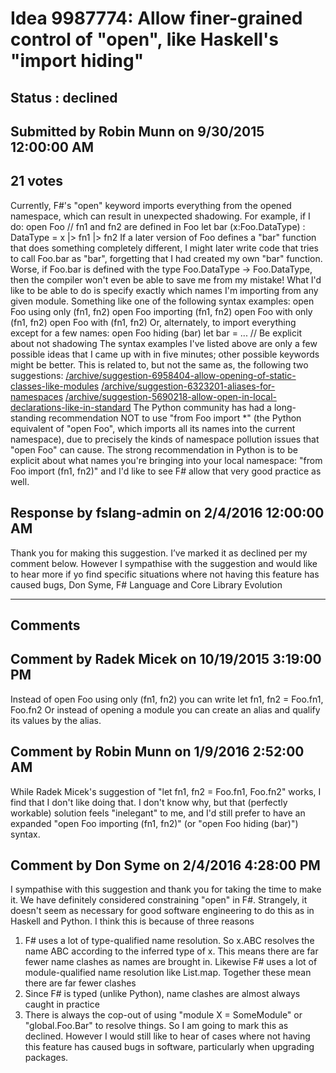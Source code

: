 # Idea 9987774: Allow finer-grained control of "open", like Haskell's "import hiding" #

## Status : declined

## Submitted by Robin Munn on 9/30/2015 12:00:00 AM

## 21 votes

Currently, F#'s "open" keyword imports everything from the opened namespace, which can result in unexpected shadowing. For example, if I do:
open Foo
// fn1 and fn2 are defined in Foo
let bar (x:Foo.DataType) : DataType = x |> fn1 |> fn2
If a later version of Foo defines a "bar" function that does something completely different, I might later write code that tries to call Foo.bar as "bar", forgetting that I had created my own "bar" function. Worse, if Foo.bar is defined with the type Foo.DataType -> Foo.DataType, then the compiler won't even be able to save me from my mistake!
What I'd like to be able to do is specify exactly which names I'm importing from any given module. Something like one of the following syntax examples:
open Foo using only (fn1, fn2)
open Foo importing (fn1, fn2)
open Foo with only (fn1, fn2)
open Foo with (fn1, fn2)
Or, alternately, to import everything except for a few names:
open Foo hiding (bar)
let bar = ... // Be explicit about not shadowing
The syntax examples I've listed above are only a few possible ideas that I came up with in five minutes; other possible keywords might be better.
This is related to, but not the same as, the following two suggestions:
[/archive/suggestion-6958404-allow-opening-of-static-classes-like-modules](/archive/suggestion-6958404-allow-opening-of-static-classes-like-modules.md)
[/archive/suggestion-6323201-aliases-for-namespaces](/archive/suggestion-6323201-aliases-for-namespaces.md)
[/archive/suggestion-5690218-allow-open-in-local-declarations-like-in-standard](/archive/suggestion-5690218-allow-open-in-local-declarations-like-in-standard.md)
The Python community has had a long-standing recommendation NOT to use "from Foo import *" (the Python equivalent of "open Foo", which imports all its names into the current namespace), due to precisely the kinds of namespace pollution issues that "open Foo" can cause. The strong recommendation in Python is to be explicit about what names you're bringing into your local namespace: "from Foo import (fn1, fn2)" and I'd like to see F# allow that very good practice as well.



## Response by fslang-admin on 2/4/2016 12:00:00 AM

Thank you for making this suggestion. I’ve marked it as declined per my comment below.
However I sympathise with the suggestion and would like to hear more if yo find specific situations where not having this feature has caused bugs,
Don Syme,
F# Language and Core Library Evolution

------------------------
## Comments


## Comment by Radek Micek on 10/19/2015 3:19:00 PM
Instead of
open Foo using only (fn1, fn2)
you can write
let fn1, fn2 = Foo.fn1, Foo.fn2
Or instead of opening a module you can create an alias and qualify its values by the alias.


## Comment by Robin Munn on 1/9/2016 2:52:00 AM
While Radek Micek's suggestion of "let fn1, fn2 = Foo.fn1, Foo.fn2" works, I find that I don't like doing that. I don't know why, but that (perfectly workable) solution feels "inelegant" to me, and I'd still prefer to have an expanded "open Foo importing (fn1, fn2)" (or "open Foo hiding (bar)") syntax.


## Comment by Don Syme on 2/4/2016 4:28:00 PM
I sympathise with this suggestion and thank you for taking the time to make it.
We have definitely considered constraining "open" in F#. Strangely, it doesn't seem as necessary for good software engineering to do this as in Haskell and Python. I think this is because of three reasons
1. F# uses a lot of type-qualified name resolution. So x.ABC resolves the name ABC according to the inferred type of x. This means there are far fewer name clashes as names are brought in. Likewise F# uses a lot of module-qualified name resolution like List.map. Together these mean there are far fewer clashes
2. Since F# is typed (unlike Python), name clashes are almost always caught in practice
3. There is always the cop-out of using "module X = SomeModule" or "global.Foo.Bar" to resolve things.
So I am going to mark this as declined. However I would still like to hear of cases where not having this feature has caused bugs in software, particularly when upgrading packages.

